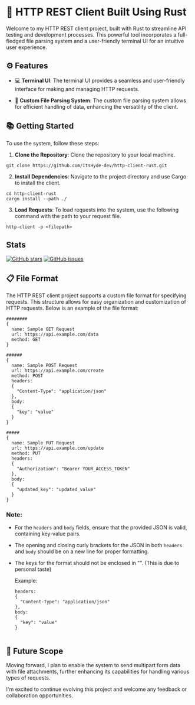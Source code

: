 # 🚀 HTTP REST Client Built Using Rust

Welcome to my HTTP REST client project, built with Rust to streamline API testing and development processes. This powerful tool incorporates a full-fledged file parsing system and a user-friendly terminal UI for an intuitive user experience.

## ⚙️ Features

- 💻 **Terminal UI**: The terminal UI provides a seamless and user-friendly interface for making and managing HTTP requests.
  
- 📂 **Custom File Parsing System**: The custom file parsing system allows for efficient handling of data, enhancing the versatility of the client.

## 📚 Getting Started

To use the system, follow these steps:

1. **Clone the Repository**: Clone the repository to your local machine.

```
git clone https://github.com/ItsHyde-dev/http-client-rust.git
```

2. **Install Dependencies**: Navigate to the project directory and use Cargo to install the client.

```
cd http-client-rust
cargo install --path ./
```

3. **Load Requests**: To load requests into the system, use the following command with the path to your request file.
```
http-client -p <filepath>
```
## Stats

[![GitHub stars](https://img.shields.io/github/stars/ItsHyde-dev/http-client-rust?style=social)](https://github.com/ItsHyde-dev/http-client-rust/stargazers)
[![GitHub issues](https://img.shields.io/github/issues/ItsHyde-dev/http-client-rust)](https://github.com/ItsHyde-dev/http-client-rust/issues)

## 📋 File Format

The HTTP REST client project supports a custom file format for specifying requests. This structure allows for easy organization and customization of HTTP requests. Below is an example of the file format:

```plaintext
########
{
  name: Sample GET Request
  url: https://api.example.com/data
  method: GET
}

######
{
  name: Sample POST Request
  url: https://api.example.com/create
  method: POST
  headers:
  {
    "Content-Type": "application/json"
  },
  body:
  {
    "key": "value"
  }
}

#####
{
  name: Sample PUT Request
  url: https://api.example.com/update
  method: PUT
  headers:
  {
    "Authorization": "Bearer YOUR_ACCESS_TOKEN"
  },
  body:
  {
    "updated_key": "updated_value"
  }
}
```

### Note:

- For the `headers` and `body` fields, ensure that the provided JSON is valid, containing key-value pairs.
- The opening and closing curly brackets for the JSON in both `headers` and `body` should be on a new line for proper formatting.
- The keys for the format should not be enclosed in "". (This is due to personal taste) 

  Example:

  ```plaintext
  headers:
  {
    "Content-Type": "application/json"
  },
  body:
  {
    "key": "value"
  }


## 🔮 Future Scope

Moving forward, I plan to enable the system to send multipart form data with file attachments, further enhancing its capabilities for handling various types of requests.

I'm excited to continue evolving this project and welcome any feedback or collaboration opportunities.
